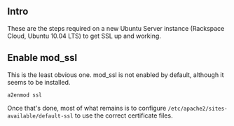 Intro
-----
These are the steps required on a new Ubuntu Server instance (Rackspace
Cloud, Ubuntu 10.04 LTS) to get SSL up and working.

Enable mod_ssl
--------------
This is the least obvious one. mod_ssl is not enabled by default, although
it seems to be installed.

    a2enmod ssl

Once that's done, most of what remains is to configure `/etc/apache2/sites-available/default-ssl`
to use the correct certificate files.
